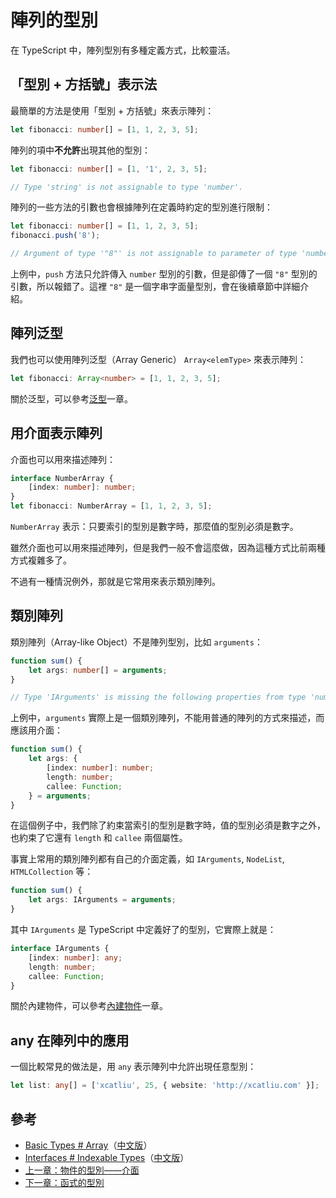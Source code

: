 # 陣列的型別

在 TypeScript 中，陣列型別有多種定義方式，比較靈活。

## 「型別 + 方括號」表示法

最簡單的方法是使用「型別 + 方括號」來表示陣列：

```typescript
let fibonacci: number[] = [1, 1, 2, 3, 5];
```

陣列的項中**不允許**出現其他的型別：

```typescript
let fibonacci: number[] = [1, '1', 2, 3, 5];

// Type 'string' is not assignable to type 'number'.
```

陣列的一些方法的引數也會根據陣列在定義時約定的型別進行限制：

```typescript
let fibonacci: number[] = [1, 1, 2, 3, 5];
fibonacci.push('8');

// Argument of type '"8"' is not assignable to parameter of type 'number'.
```

上例中，`push` 方法只允許傳入 `number` 型別的引數，但是卻傳了一個 `"8"` 型別的引數，所以報錯了。這裡 `"8"` 是一個字串字面量型別，會在後續章節中詳細介紹。

## 陣列泛型

我們也可以使用陣列泛型（Array Generic） `Array<elemType>` 來表示陣列：

```typescript
let fibonacci: Array<number> = [1, 1, 2, 3, 5];
```

關於泛型，可以參考[泛型](../advanced/generics.md)一章。

## 用介面表示陣列

介面也可以用來描述陣列：

```typescript
interface NumberArray {
    [index: number]: number;
}
let fibonacci: NumberArray = [1, 1, 2, 3, 5];
```

`NumberArray` 表示：只要索引的型別是數字時，那麼值的型別必須是數字。

雖然介面也可以用來描述陣列，但是我們一般不會這麼做，因為這種方式比前兩種方式複雜多了。

不過有一種情況例外，那就是它常用來表示類別陣列。

## 類別陣列

類別陣列（Array-like Object）不是陣列型別，比如 `arguments`：

```typescript
function sum() {
    let args: number[] = arguments;
}

// Type 'IArguments' is missing the following properties from type 'number[]': pop, push, concat, join, and 24 more.
```

上例中，`arguments` 實際上是一個類別陣列，不能用普通的陣列的方式來描述，而應該用介面：

```typescript
function sum() {
    let args: {
        [index: number]: number;
        length: number;
        callee: Function;
    } = arguments;
}
```

在這個例子中，我們除了約束當索引的型別是數字時，值的型別必須是數字之外，也約束了它還有 `length` 和 `callee` 兩個屬性。

事實上常用的類別陣列都有自己的介面定義，如 `IArguments`, `NodeList`, `HTMLCollection` 等：

```typescript
function sum() {
    let args: IArguments = arguments;
}
```

其中 `IArguments` 是 TypeScript 中定義好了的型別，它實際上就是：

```typescript
interface IArguments {
    [index: number]: any;
    length: number;
    callee: Function;
}
```

關於內建物件，可以參考[內建物件](built-in-objects.md)一章。

## any 在陣列中的應用

一個比較常見的做法是，用 `any` 表示陣列中允許出現任意型別：

```typescript
let list: any[] = ['xcatliu', 25, { website: 'http://xcatliu.com' }];
```

## 參考

* [Basic Types \# Array](http://www.typescriptlang.org/docs/handbook/basic-types.html#array)（[中文版](https://zhongsp.gitbooks.io/typescript-handbook/content/doc/handbook/Basic%20Types.html#陣列)）
* [Interfaces \# Indexable Types](http://www.typescriptlang.org/docs/handbook/interfaces.html#indexable-types)（[中文版](https://zhongsp.gitbooks.io/typescript-handbook/content/doc/handbook/Interfaces.html#陣列型別)）
* [上一章：物件的型別——介面](type-of-object-interfaces.md)
* [下一章：函式的型別](type-of-function.md)

